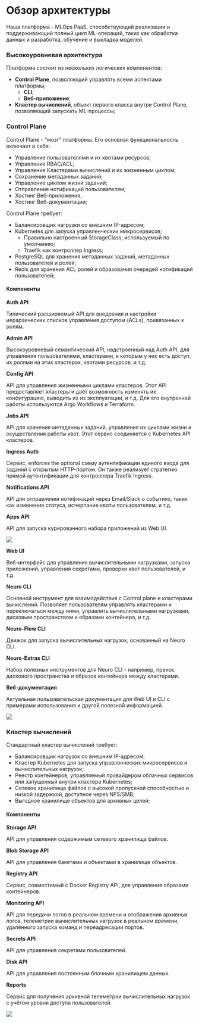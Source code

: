 # Обзор архитектуры

Наша платформа - MLOps PaaS, способствующий реализации и поддерживающий полный цикл ML-операций, таких как обработка данных и разработка, обучение и выкладка моделей.

### Высокоуровневая архитектура

Платформа состоит из нескольких логических компонентов:

* **Control Plane**, позволяющий управлять всеми аспектами платформы;
  * **CLI**;
  * **Веб-приложение**;
* **Кластер вычислений**, объект первого класса внутри Control Plane, позволяющий запускать ML-процессы;

### Control Plane

Control Plane - "мозг" платформы. Его основная функциональность включает в себя:

* Управление пользователями и их квотами ресурсов;
* Управление RBAC/ACL;
* Управление Кластерами вычислений и их жизненным циклом;
* Сохранение метаданных заданий;
* Управление циклом жизни заданий;
* Отправление нотификаций пользователям;
* Хостинг Веб-приложения;
* Хостинг Веб-документации;

Control Plane требует:

* Балансировщик нагрузки со внешним IP-адресом;
* Kubernetes для запуска управленческих микросервисов;
  * Правильно настроенный StorageClass, используемый по умолчанию;
  * Traefik как контроллер Ingress;
* PostgreSQL для хранения метаданных заданий, метаданных пользователей и ролей;
* Redis для хранения ACL ролей и образования очередей нотификаций пользователей;

#### Компоненты

**Auth API**

Типический расширяемый API для внедрения и настройки иерархических списков управления доступом \(ACLs\), привязанных к ролям.

**Admin API**

Высокоуровневый семантический API, надстроенный над Auth API, для управления пользователями, кластерами, к которым у них есть доступ, их ролями на этих кластерах, квотами ресурсов, и т.д. 

**Config API**

API для управления жизненными циклами кластеров. Этот API предоставляет кластеры и даёт возможность изменять их конфигурацию, выводить их из эксплуатации, и т.д. Для его внутренней работы используются Argo Workflows и Terraform.

**Jobs API**

API для хранения метаданных заданий, управления их циклами жизни и осуществления работы квот. Этот сервис соединяется с Kubernetes API кластеров.

**Ingress Auth**

Сервис, enforces the optional схему аутентификации единого входа для заданий с открытым HTTP-портом. Он также реализует стратегию прямой аутентификации для контроллера Traefik Ingress.

**Notifications API**

API для отправления нотификаций через Email/Slack о событиях, таких как изменение статуса, исчерпание квоты пользователем, и т.д.

**Apps API**

API для запуска курированного набора приложений из Web UI.  


![](https://docs.google.com/drawings/u/0/d/sQRbH5l4pOqzkQ1_xh5Yf_w/image?w=624&h=448&rev=35&ac=1&parent=1gfaR1TpHsjk2U6aIkxgnMJM66LVs4NHuh2Qox6VgEsw)

**Web UI**

Веб-интерфейс для управления вычислительными нагрузками, запуска приложений, управления секретами, проверки квот пользователей, и т.д.

**Neuro CLI**

Основной инструмент для взаимодействия с Control plane и кластерами вычислений. Позволяет пользователям управлять кластерами и переключаться между ними, управлять вычислительными нагрузками, дисковым пространством и образами контейнера, и т.д.

**Neuro-Flow CLI**

Движок для запуска вычислительных нагрузок, основанный на Neuro CLI.

**Neuro-Extras CLI**

Набор полезных инструментов для Neuro CLI - например, пренос дискового пространства и образов контейнера между кластерами.  


**Веб-документация**

Актуальная пользовательская документация для Web UI и CLI с примерами использования и другой полезной информацией.  


![](https://docs.google.com/drawings/u/0/d/szLRCQnXfehlcufuf93Zq5Q/image?w=624&h=359&rev=281&ac=1&parent=1gfaR1TpHsjk2U6aIkxgnMJM66LVs4NHuh2Qox6VgEsw)

### Кластер вычислений

Стандартный кластер вычислений требует:

* Балансировщик нагрузок со внешним IP-адресом;
* Кластер Kubernetes для запуска управленческих микросервисов и вычислительных нагрузок;
* Реестр контейнеров, управляемый провайдером облачных сервисов или запущенный внутри кластера Kubernetes;
* Сетевое хранилище файлов с высокой пропускной способностью и низкой задержкой, доступное через NFS/SMB;
* Выгодное хранилище объектов для архивных целей;

#### Компоненты

**Storage API**

API для управления содержимым сетевого хранилища файлов.

**Blob Storage API**

API для управления бакетами и объектами в хранилище объектов.

**Registry API**

Сервис, совместимый с Docker Registry API, для управления образами контейнеров.

**Monitoring API**

API для передачи логов в реальном времени и отображения архивных логов, телеметрии вычислительных нагрузок в реальном времени, удалённого запуска команд и переадресации портов.

**Secrets API**

API для управления секретами пользователей.

**Disk API**

API для управления постоянным блочным хранилищем данных.

**Reports**

Сервис для получения архивной телеметрии вычислительных нагрузок с учётом уровня доступа пользователей.  


![](https://docs.google.com/drawings/u/0/d/s47zQl0QXlpD1m4RHtVoDYA/image?w=624&h=448&rev=620&ac=1&parent=1gfaR1TpHsjk2U6aIkxgnMJM66LVs4NHuh2Qox6VgEsw)

